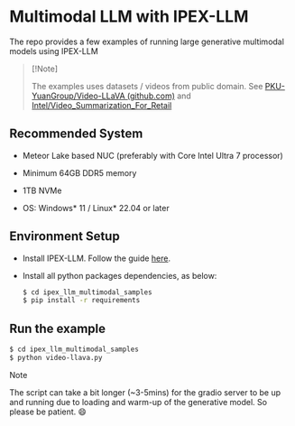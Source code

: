 # Multimodal LLM with IPEX-LLM

The repo provides a few examples of running large generative multimodal models using IPEX-LLM

>  [!Note] 
> 
> The examples uses datasets / videos from public domain. See [PKU-YuanGroup/Video-LLaVA (github.com)](https://github.com/PKU-YuanGroup/Video-LLaVA/tree/main/videollava/serve/examples) and [Intel/Video_Summarization_For_Retail](https://huggingface.co/datasets/Intel/Video_Summarization_For_Retail)



## Recommended System

- Meteor Lake based NUC (preferably with Core Intel Ultra 7 processor)

- Minimum 64GB DDR5 memory

- 1TB NVMe

- OS: Windows* 11 / Linux* 22.04 or later

## Environment Setup

- Install IPEX-LLM. Follow the guide [here](https://github.com/intel-analytics/ipex-llm/blob/main/README.md#install).
- Install all python packages dependencies, as below:
  
  ```bash
  $ cd ipex_llm_multimodal_samples
  $ pip install -r requirements
  ```
  
  

## Run the example

```bash
$ cd ipex_llm_multimodal_samples
$ python video-llava.py
```

> [!Note]
> 
> The script can take a bit longer (~3-5mins) for the gradio server to be up and running due to loading and warm-up of the generative model. So please be patient. :smile:


